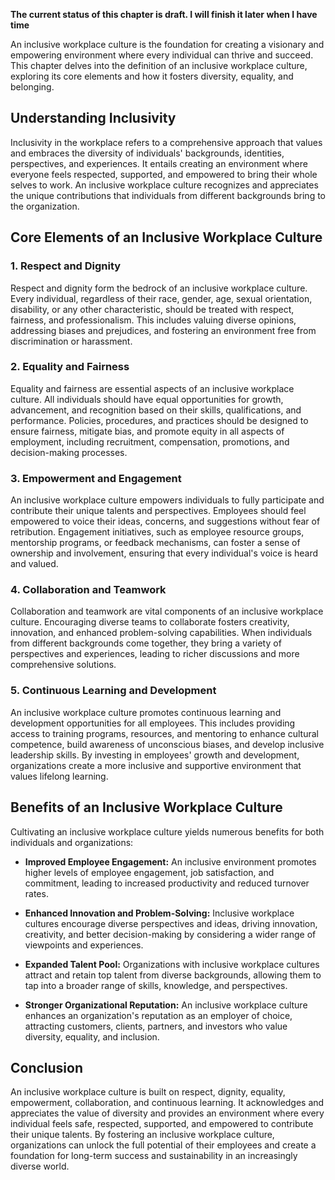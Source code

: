 **The current status of this chapter is draft. I will finish it later when I have time**

An inclusive workplace culture is the foundation for creating a visionary and empowering environment where every individual can thrive and succeed. This chapter delves into the definition of an inclusive workplace culture, exploring its core elements and how it fosters diversity, equality, and belonging.

Understanding Inclusivity
-------------------------

Inclusivity in the workplace refers to a comprehensive approach that values and embraces the diversity of individuals' backgrounds, identities, perspectives, and experiences. It entails creating an environment where everyone feels respected, supported, and empowered to bring their whole selves to work. An inclusive workplace culture recognizes and appreciates the unique contributions that individuals from different backgrounds bring to the organization.

Core Elements of an Inclusive Workplace Culture
-----------------------------------------------

### 1. Respect and Dignity

Respect and dignity form the bedrock of an inclusive workplace culture. Every individual, regardless of their race, gender, age, sexual orientation, disability, or any other characteristic, should be treated with respect, fairness, and professionalism. This includes valuing diverse opinions, addressing biases and prejudices, and fostering an environment free from discrimination or harassment.

### 2. Equality and Fairness

Equality and fairness are essential aspects of an inclusive workplace culture. All individuals should have equal opportunities for growth, advancement, and recognition based on their skills, qualifications, and performance. Policies, procedures, and practices should be designed to ensure fairness, mitigate bias, and promote equity in all aspects of employment, including recruitment, compensation, promotions, and decision-making processes.

### 3. Empowerment and Engagement

An inclusive workplace culture empowers individuals to fully participate and contribute their unique talents and perspectives. Employees should feel empowered to voice their ideas, concerns, and suggestions without fear of retribution. Engagement initiatives, such as employee resource groups, mentorship programs, or feedback mechanisms, can foster a sense of ownership and involvement, ensuring that every individual's voice is heard and valued.

### 4. Collaboration and Teamwork

Collaboration and teamwork are vital components of an inclusive workplace culture. Encouraging diverse teams to collaborate fosters creativity, innovation, and enhanced problem-solving capabilities. When individuals from different backgrounds come together, they bring a variety of perspectives and experiences, leading to richer discussions and more comprehensive solutions.

### 5. Continuous Learning and Development

An inclusive workplace culture promotes continuous learning and development opportunities for all employees. This includes providing access to training programs, resources, and mentoring to enhance cultural competence, build awareness of unconscious biases, and develop inclusive leadership skills. By investing in employees' growth and development, organizations create a more inclusive and supportive environment that values lifelong learning.

Benefits of an Inclusive Workplace Culture
------------------------------------------

Cultivating an inclusive workplace culture yields numerous benefits for both individuals and organizations:

* **Improved Employee Engagement:** An inclusive environment promotes higher levels of employee engagement, job satisfaction, and commitment, leading to increased productivity and reduced turnover rates.

* **Enhanced Innovation and Problem-Solving:** Inclusive workplace cultures encourage diverse perspectives and ideas, driving innovation, creativity, and better decision-making by considering a wider range of viewpoints and experiences.

* **Expanded Talent Pool:** Organizations with inclusive workplace cultures attract and retain top talent from diverse backgrounds, allowing them to tap into a broader range of skills, knowledge, and perspectives.

* **Stronger Organizational Reputation:** An inclusive workplace culture enhances an organization's reputation as an employer of choice, attracting customers, clients, partners, and investors who value diversity, equality, and inclusion.

Conclusion
----------

An inclusive workplace culture is built on respect, dignity, equality, empowerment, collaboration, and continuous learning. It acknowledges and appreciates the value of diversity and provides an environment where every individual feels safe, respected, supported, and empowered to contribute their unique talents. By fostering an inclusive workplace culture, organizations can unlock the full potential of their employees and create a foundation for long-term success and sustainability in an increasingly diverse world.
